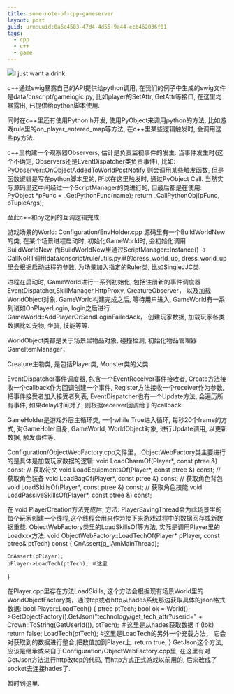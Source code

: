 ```yaml
---
title: some-note-of-cpp-gameserver
layout: post
guid: urn:uuid:0a6e4503-47d4-4d55-9a44-ecb462036f01
tags:
  - cpp
  - c++
  - game
---
```



<img src="http://farm4.staticflickr.com/3779/13106561643_5590c06280_c_d.jpg">I just want a drink</img>  

c++通过swig暴露自己的API提供给python调用,  在我们的例子中生成的swig文件是data/cnscript/gamelogic.py, 比如player的SetAttr, GetAttr等接口, 在这里均暴露出, 已提供给python脚本使用.

同时在c++里还有使用Python.h开发, 使用PyObject来调用python的方法, 比如游戏rule里的on_player_entered_map等方法, 在c++里某些逻辑触发时, 会调用这些py方法.

c++里构建一个观察器Observers, 估计是负责监视事件的发生. 当事件发生时(这个不确定, Observers还是EventDispatcher类负责事件), 比如: PyObserver::OnObjectAddedToWorldPostNotify  则会调用某些触发函数, 但是函数逻辑是写在python脚本里的, 所以在这里触发时, 通过PyObject Call. 当然实际源码里这中间经过一个ScriptManager的类进行的, 但最后都是在使用:
PyObject *pFunc = _GetPythonFunc(name);
return _CallPythonObj(pFunc, pTupleArgs);

至此c++和py之间的互调逻辑完成.

游戏场景的World:
Configuration/EnvHolder.cpp   源码里有一个BuildWorldNew的类, 在某个场景进程启动时, 初始化GameWorld时, 会初始化调用  BuildWorldNew,
而BuildWorldNew里通过ScriptManager::Instance() -> CallNoRT调用data/cnscript/rule/utils.py里的dress_world_up,  dress_world_up里会根据启动进程的参数, 为场景加入指定的Ruler类, 比如SingleJJC类.

进程在启动时, GameWorld进行一系列初始化, 包括注册新的事件调度器EventDispatcher,SkillManager,HttpProxy, CreatureObserver， 以及加载WorldObject对象.
GameWorld构建完成之后, 等待用户进入, GameWorld有一系列诸如OnPlayerLogin, login之后进行GameWorld::AddPlayerOrSendLoginFailedAck， 创建玩家数据, 加载玩家各类数据比如宠物, 坐骑, 技能等等.

WorldObject类都是关于场景里物品对象, 碰撞检测, 初始化物品管理器GameItemManager，

Creature生物类, 是包括Player类, Monster类的父类.

EventDispatcher事件调度器, 包含一个EventReceiver事件接收者, Create方法接收一个callback作为回调创建一个事件, Register方法接收一个receiver作为参数, 把事件接受者加入接受者列表, EventDispatcher也有一个Update方法, 会遍历所有事件, 如果delay时间对了, 则根据receiver回调给于的callback.

GameHolder是游戏外层主循环类, 一个while True进入循环, 每秒20个frame的方式, 对GameHoler自身, GameWorld, WorldObject对象, 进行Update调用, 以更新数据, 触发事件等.

Configuration/ObjectWebFactory.cpp文件里， ObjectWebFactory类主要进行的是具体是加载玩家数据的逻辑:
    void LoadCharmOf(Player*, const ptree &) const;                             // 获取符文
    void LoadEquipmentsOf(Player*, const ptree &) const;                        // 获取角色装备
    void LoadBagOf(Player*, const ptree &) const;                               // 获取角色背包
    void LoadSkillsOf(Player*, const ptree &) const;                            // 获取角色技能
    void LoadPassiveSkillsOf(Player*, const ptree &) const;

在 void PlayerCreation方法完成后,  方法: PlayerSavingThread会为此场景里的每个玩家创建一个线程,这个线程会用来作为接下来游戏过程中的数据回存或新数据重载.
ObjectWebFactory类里的LoadSkillsOf等方法, 实际是调用Player里的Loadxxx方法:
void ObjectWebFactory::LoadTechOf(Player* pPlayer, const ptree& ptTech) const
{
    CnAssert(g_IAmMainThread);

    CnAssert(pPlayer);
    pPlayer->LoadTech(ptTech); ＃这里
}

在Player.cpp里存在方法LoadSkills, 这个方法会根据现有场景World里的 WorldObjectFactory类，通过tcp或者http从hades系统那边获取具体的json格式数据:
bool Player::LoadTech()
{
    ptree ptTech;
    bool ok = World()->GetObjectFactory().GetJson("technology/get_tech_attr?userid=" + Crown::ToString(GetUserId()), ptTech);  ＃这里是从hades获取数据
    if (!ok) return false;
    LoadTech(ptTech); #这里是LoadTech的另外一个充载方法， 它会对获取到的数据进行整合,把数值加到Player上.
    return true;
}
GetJson这个方法, 应该是继承或来自于Configuration/ObjectWebFactory.cpp里,  在这里有对GetJson方法进行http改tcp的代码, 而http方式正式游戏以前用的, 后来改成了socket去连接hades了.


暂时到这里.
